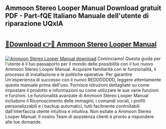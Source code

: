 ## Ammoon Stereo Looper Manual Download gratuit PDF - Part-fQE Italiano Manuale dell'utente di riparazione UQxIA

# <h2><a href="http://dffgnl.blite.top/?on=Ammoon+Stereo+Looper+Manual">🔗Download 👉🔴 Ammoon Stereo Looper Manual</a></h2>

[![Ammoon Stereo Looper Manual download](https://i.imgur.com/lujVjoI.png)](http://dffgnl.blite.top/?on=Ammoon+Stereo+Looper+Manual)
Cominciamo! Questa guida per l'utente è il tuo passaporto per il mondo delle possibilità con il tuo nuovo Ammoon Stereo Looper Manual. Acquisire familiarità con le funzionalità, il processo di installazione e le politiche operative. Per garantire Un'esperienza di successo con il nuovo REDDDDDDD, leggere attentamente questo manuale prima dell'uso. Fornisce istruzioni dettagliate su come impostare il prodotto e informazioni su come utilizzare le sue varie funzioni e funzioni. Le funzionalità avanzate di Ammoon Stereo Looper Manual includono il Riconoscimento delle immagini, i comandi vocali, i profili personalizzabili e i backup automatici, tutti facilmente controllabili dall'interfaccia utente intuitiva e intuitiva. Non esitate a Ammoon Stereo Looper Manual. Il nostro Team di assistenza clienti è pronto a rispondere alle tue domande.
